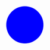 <svg width="200" height="200" xmlns="http://www.w3.org/2000/svg">
  <circle cx="100" cy="100" r="50" fill="blue">
    <animate attributeName="cx" from="50" to="150" dur="2s" repeatCount="indefinite"/>
  </circle>
</svg>
